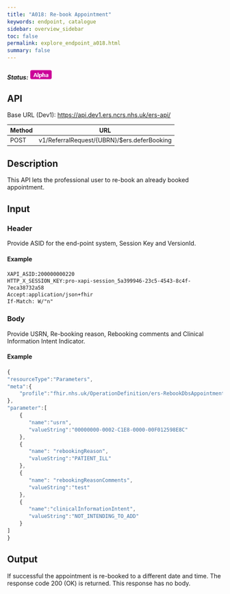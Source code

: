 ```yaml
---
title: "A018: Re-book Appointment"
keywords: endpoint, catalogue
sidebar: overview_sidebar
toc: false
permalink: explore_endpoint_a018.html
summary: false
---
```


##### Status: ![Alpha](images/icons/api_alpha.png)

## API

Base URL (Dev1): https://api.dev1.ers.ncrs.nhs.uk/ers-api/  

| Method | URL |
| -------------| --- |
| POST | v1/ReferralRequest/{UBRN}/$ers.deferBooking |

## Description
This API lets the professional user to re-book an already booked appointment.

## Input

### Header
Provide ASID for the end-point system, Session Key and VersionId.

#### Example
```http
XAPI_ASID:200000000220
HTTP_X_SESSION_KEY:pro-xapi-session_5a399946-23c5-4543-8c4f-7eca38732a58
Accept:application/json+fhir
If-Match: W/"n"
```

### Body
Provide USRN, Re-booking reason, Rebooking comments and Clinical Information Intent Indicator.

#### Example
```javascript
{
"resourceType":"Parameters",
"meta":{
    "profile":"fhir.nhs.uk/OperationDefinition/ers-RebookDbsAppointment-operation-1"
},
"parameter":[
    {
       "name":"usrn",
       "valueString":"00000000-0002-C1E8-0000-00F012598E8C"
    },
    {
       "name": "rebookingReason",
       "valueString":"PATIENT_ILL"
    },
    {
       "name": "rebookingReasonComments",
       "valueString":"test"
    },
    {
       "name":"clinicalInformationIntent",
       "valueString":"NOT_INTENDING_TO_ADD"
    }
]
}
```

## Output
If successful the appointment is re-booked to a different date and time. The response code 200 (OK) is returned. This response has no body.
